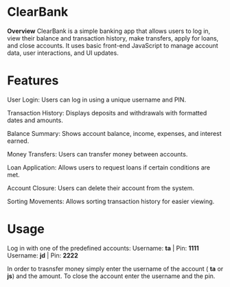 # ClearBank
**Overview**
ClearBank is a simple banking app that allows users to log in, view their balance and transaction history, make transfers, apply for loans, and close accounts. It uses basic front-end JavaScript to manage account data, user interactions, and UI updates.

# Features
User Login: Users can log in using a unique username and PIN.

Transaction History: Displays deposits and withdrawals with formatted dates and amounts.

Balance Summary: Shows account balance, income, expenses, and interest earned.

Money Transfers: Users can transfer money between accounts.

Loan Application: Allows users to request loans if certain conditions are met.

Account Closure: Users can delete their account from the system.

Sorting Movements: Allows sorting transaction history for easier viewing.

# Usage
Log in with one of the predefined accounts:
Username: **ta** | Pin: **1111**
Username: **jd** | Pin: **2222**

In order to trasnsfer money simply enter the username of the account ( **ta** or **js**) and the amount.
To close the account enter the username and the pin. 
